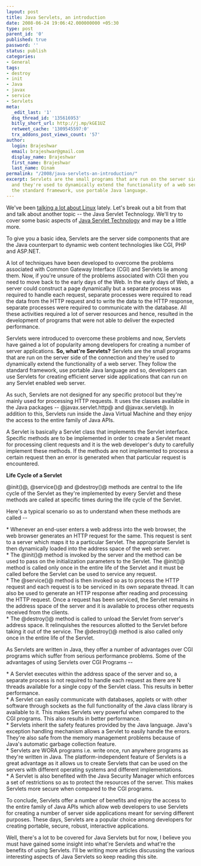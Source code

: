 ```yaml
---
layout: post
title: Java Servlets, an introduction
date: 2008-06-24 19:06:42.000000000 +05:30
type: post
parent_id: '0'
published: true
password: ''
status: publish
categories:
- General
tags:
- destroy
- init
- Java
- javax
- service
- Servlets
meta:
  _edit_last: '1'
  dsq_thread_id: '135616953'
  bitly_short_url: http://j.mp/kGE1UZ
  retweet_cache: '1309545597:0'
  trx_addons_post_views_count: '57'
author:
  login: Brajeshwar
  email: brajeshwar@gmail.com
  display_name: Brajeshwar
  first_name: Brajeshwar
  last_name: Oinam
permalink: "/2008/java-servlets-an-introduction/"
excerpt: Servlets are the small programs that are run on the server side of the connection
  and they're used to dynamically extend the functionality of a web server. They follow
  the standard framework, use portable Java language.
---
```

<p>We've been <a href="http://www.brajeshwar.com/category/linux/">talking a lot about Linux</a> lately. Let's break out a bit from that and talk about another topic -- the Java Servlet Technology. We'll try to cover some basic aspects of <a href="http://java.sun.com/products/servlet/">Java Servlet Technology</a> and may be a little more.</p>
<p>To give you a basic idea, Servlets are the server side components that are the Java counterpart to dynamic web content technologies like CGI, PHP and ASP.NET.</p>
<p>A lot of techniques have been developed to overcome the problems associated with Common Gateway Interface (CGI) and Servlets lie among them. Now, if you're unsure of the problems associated with CGI then you need to move back to the early days of the Web. In the early days of Web, a server could construct a page dynamically but a separate process was required to handle each request, separate processes were required to read the data from the HTTP request and to write the data to the HTTP response, separate processes were required to communicate with the database. All these activities required a lot of server resources and hence, resulted in the development of programs that were not able to deliver the expected performance.</p>

<p>Servlets were introduced to overcome these problems and now, Servlets have gained a lot of popularity among developers for creating a number of server applications. <strong>So, what're Servlets?</strong> Servlets are the small programs that are run on the server side of the connection and they're used to dynamically extend the functionality of a web server. They follow the standard framework, use portable Java language and so, developers can use Servlets for creating efficient server side applications that can run on any Servlet enabled web server.</p>
<p>As such, Servlets are not designed for any specific protocol but they're mainly used for processing HTTP requests. It uses the classes available in the Java packages -- @javax.servlet.http@ and @javax.servlet@. In addition to this, Servlets run inside the Java Virtual Machine and they enjoy the access to the entire family of Java APIs.</p>
<p>A Servlet is basically a Servlet class that implements the Servlet interface. Specific methods are to be implemented in order to create a Servlet meant for processing client requests and it is the web developer's duty to carefully implement these methods. If the methods are not implemented to process a certain request then an error is generated when that particular request is encountered.</p>
<p><strong>Life Cycle of a Servlet</strong></p>
<p>@init()@, @service()@ and @destroy()@ methods are central to the life cycle of the Servlet as they're implemented by every Servlet and these methods are called at specific times during the life cycle of the Servlet.</p>
<p>Here's a typical scenario so as to understand when these methods are called --</p>
<p>* Whenever an end-user enters a web address into the web browser, the web browser generates an HTTP request for the same. This request is sent to a server which maps it to a particular Servlet. The appropriate Servlet is then dynamically loaded into the address space of the web server.<br />
* The @init()@ method is invoked by the server and the method can be used to pass on the initialization parameters to the Servlet. The @init()@ method is called only once in the entire life of the Servlet and it must be called before the Servlet can be used to service any request.<br />
* The @service()@ method is then invoked so as to process the HTTP request and each request is to be serviced in its own separate thread. It can also be used to generate an HTTP response after reading and processing the HTTP request. Once a request has been serviced, the Servlet remains in the address space of the server and it is available to process other requests received from the clients.<br />
* The @destroy()@ method is called to unload the Servlet from server's address space. It relinquishes the resources allotted to the Servlet before taking it out of the service. The @destroy()@ method is also called only once in the entire life of the Servlet.</p>
<p>As Servlets are written in Java, they offer a number of advantages over CGI programs which suffer from serious performance problems. Some of the advantages of using Servlets over CGI Programs --</p>
<p>* A Servlet executes within the address space of the server and so, a separate process is not required to handle each request as there are N threads available for a single copy of the Servlet class. This results in better performance.<br />
* A Servlet can easily communicate with databases, applets or with other software through sockets as the full functionality of the Java class library is available to it. This makes Servlets very powerful when compared to the CGI programs. This also results in better performance.<br />
* Servlets inherit the safety features provided by the Java language. Java's exception handling mechanism allows a Servlet to easily handle the errors. They're also safe from the memory management problems because of Java's automatic garbage collection feature.<br />
* Servlets are WORA programs i.e. write once, run anywhere programs as they're written in Java. The platform-independent feature of Servlets is a great advantage as it allows us to create Servlets that can be used on the servers with different operating systems and different implementations.<br />
* A Servlet is also benefited with the Java Security Manager which enforces a set of restrictions so as to protect the resources of the server. This makes Servlets more secure when compared to the CGI programs.</p>
<p>To conclude, Servlets offer a number of benefits and enjoy the access to the entire family of Java APIs which allow web developers to use Servlets for creating a number of server side applications meant for serving different purposes. These days, Servlets are a popular choice among developers for creating portable, secure, robust, interactive applications. </p>
<p>Well, there's a lot to be covered for Java Servlets but for now, I believe you must have gained some insight into what're Servlets and what're the benefits of using Servlets. I'll be writing more articles discussing the various interesting aspects of Java Servlets so keep reading this site.</p>
